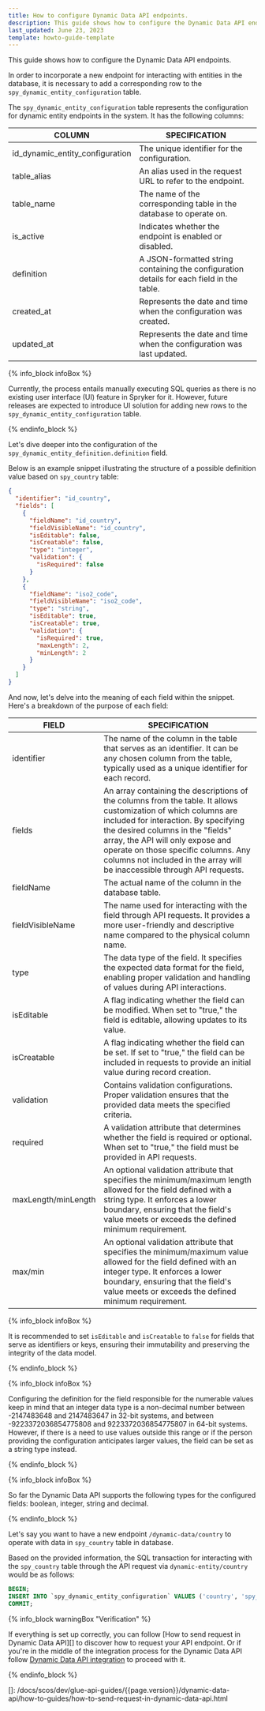 ```yaml
---
title: How to configure Dynamic Data API endpoints.
description: This guide shows how to configure the Dynamic Data API endpoints.
last_updated: June 23, 2023
template: howto-guide-template
---
```


This guide shows how to configure the Dynamic Data API endpoints.

In order to incorporate a new endpoint for interacting with entities in the database, 
it is necessary to add a corresponding row to the `spy_dynamic_entity_configuration` table. 

The `spy_dynamic_entity_configuration` table represents the configuration for dynamic entity endpoints in the system. It has the following columns:

| COLUMN | SPECIFICATION |
| --- | --- |
| id_dynamic_entity_configuration | The unique identifier for the configuration. |
| table_alias | An alias used in the request URL to refer to the endpoint. |
| table_name | The name of the corresponding table in the database to operate on. |
| is_active | Indicates whether the endpoint is enabled or disabled. |
| definition | A JSON-formatted string containing the configuration details for each field in the table. |
| created_at | Represents the date and time when the configuration was created. |
| updated_at | Represents the date and time when the configuration was last updated. |

{% info_block infoBox %}

Currently, the process entails manually executing SQL queries as there is no existing user interface (UI) feature in Spryker for it. 
However, future releases are expected to introduce UI solution for adding new rows to the `spy_dynamic_entity_configuration` table.

{% endinfo_block %}

Let's dive deeper into the configuration of the `spy_dynamic_entity_definition.definition` field.

Below is an example snippet illustrating the structure of a possible definition value based on `spy_country` table:

```json
{
  "identifier": "id_country",
  "fields": [
    {
      "fieldName": "id_country",
      "fieldVisibleName": "id_country",
      "isEditable": false,
      "isCreatable": false,
      "type": "integer",
      "validation": {
        "isRequired": false
      }
    },
    { 
      "fieldName": "iso2_code",
      "fieldVisibleName": "iso2_code",
      "type": "string", 
      "isEditable": true,
      "isCreatable": true,
      "validation": {
        "isRequired": true,
        "maxLength": 2,
        "minLength": 2
      }
    }
  ]
}
```

And now, let's delve into the meaning of each field within the snippet. Here's a breakdown of the purpose of each field:

| FIELD | SPECIFICATION |
| --- | --- |
| identifier | The name of the column in the table that serves as an identifier. It can be any chosen column from the table, typically used as a unique identifier for each record. |
| fields | An array containing the descriptions of the columns from the table. It allows customization of which columns are included for interaction. By specifying the desired columns in the "fields" array, the API will only expose and operate on those specific columns. Any columns not included in the array will be inaccessible through API requests. |
| fieldName | The actual name of the column in the database table. |
| fieldVisibleName | The name used for interacting with the field through API requests. It provides a more user-friendly and descriptive name compared to the physical column name. |
| type | The data type of the field. It specifies the expected data format for the field, enabling proper validation and handling of values during API interactions. |
| isEditable | A flag indicating whether the field can be modified. When set to "true," the field is editable, allowing updates to its value. |
| isCreatable | A flag indicating whether the field can be set. If set to "true," the field can be included in requests to provide an initial value during record creation. |
| validation | Contains validation configurations. Proper validation ensures that the provided data meets the specified criteria. |
| required | A validation attribute that determines whether the field is required or optional. When set to "true," the field must be provided in API requests. |
| maxLength/minLength | An optional validation attribute that specifies the minimum/maximum length allowed for the field defined with a string type. It enforces a lower boundary, ensuring that the field's value meets or exceeds the defined minimum requirement. |
| max/min | An optional validation attribute that specifies the minimum/maximum value allowed for the field defined with an integer type. It enforces a lower boundary, ensuring that the field's value meets or exceeds the defined minimum requirement. |

{% info_block infoBox %}

It is recommended to set `isEditable` and `isCreatable` to `false` for fields that serve as identifiers or keys, ensuring their immutability and preserving the integrity of the data model.

{% endinfo_block %}

{% info_block infoBox %}

Configuring the definition for the field responsible for the numerable values keep in mind that an integer data type is a non-decimal number 
between -2147483648 and 2147483647 in 32-bit systems, and between -9223372036854775808 and 9223372036854775807 in 64-bit systems. 
However, if there is a need to use values outside this range or if the person providing the configuration anticipates 
larger values, the field can be set as a string type instead.

{% endinfo_block %}

{% info_block infoBox %}

So far the Dynamic Data API supports the following types for the configured fields: boolean, integer, string and decimal.

{% endinfo_block %}

Let's say you want to have a new endpoint `/dynamic-data/country` to operate with data in `spy_country` table in database.

Based on the provided information, the SQL transaction for interacting with the `spy_country` table through the API request via `dynamic-entity/country` would be as follows:

```sql
BEGIN;
INSERT INTO `spy_dynamic_entity_configuration` VALUES ('country', 'spy_country', 1, '{\"identifier\":\"id_country\",\"fields\":[{\"fieldName\":\"id_country\",\"fieldVisibleName\":\"id_country\",\"isEditable\":false,\"isCreatable\":false,\"type\":\"integer\",\"validation\":{\"isRequired\":false}},{\"fieldName\":\"iso2_code\",\"fieldVisibleName\":\"iso2_code\",\"type\":\"string\",\"isEditable\":true,\"isCreatable\":true,\"validation\":{\"isRequired\":true,\"maxLength\":2,\"minLength\":2}},{\"fieldName\":\"iso3_code\",\"fieldVisibleName\":\"iso3_code\",\"type\":\"string\",\"isEditable\":true,\"isCreatable\":true,\"validation\":{\"isRequired\":true,\"maxLength\":3,\"minLength\":3}},{\"fieldName\":\"name\",\"fieldVisibleName\":\"name\",\"type\":\"string\",\"isEditable\":true,\"isCreatable\":true,\"validation\":{\"isRequired\":true,\"maxLength\":255,\"minLength\":1}},{\"fieldName\":\"postal_code_mandatory\",\"fieldVisibleName\":\"postal_code_mandatory\",\"type\":\"boolean\",\"isEditable\":true,\"isCreatable\":true,\"validation\":{\"isRequired\":false}},{\"fieldName\":\"postal_code_regex\",\"isEditable\":\"false\",\"isCreatable\":\"false\",\"fieldVisibleName\":\"postal_code_regex\",\"type\":\"string\",\"validation\":{\"isRequired\":false,\"maxLength\":500,\"minLength\":1}}]}');
COMMIT;
```

{% info_block warningBox "Verification" %}

If everything is set up correctly, you can follow [How to send request in Dynamic Data API][] to discover how to request your API endpoint.
Or if you're in the middle of the integration process for the Dynamic Data API follow [Dynamic Data API integration](/docs/scos/dev/feature-integration-guides/{{page.version}}/glue-api/dynamic-data-api-integration.html) to proceed with it.

{% endinfo_block %}

[]: /docs/scos/dev/glue-api-guides/{{page.version}}/dynamic-data-api/how-to-guides/how-to-send-request-in-dynamic-data-api.html
